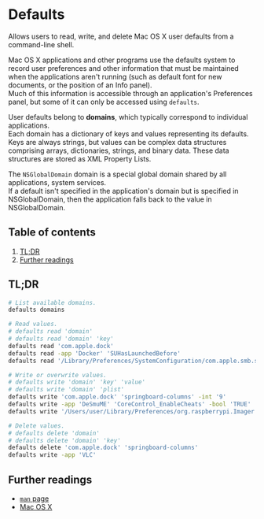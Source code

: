 # Defaults

Allows users to read, write, and delete Mac OS X user defaults from a command-line shell.

Mac OS X applications and other programs use the defaults system to record user preferences and other information that must be maintained when the applications aren't running (such as default font for new documents, or the position of an Info panel).<br/>
Much of this information is accessible through an application's Preferences panel, but some of it can only be accessed using `defaults`.

User defaults belong to **domains**, which typically correspond to individual applications.<br/>
Each domain has a dictionary of keys and values representing its defaults. Keys are always strings, but values can be complex data structures comprising arrays, dictionaries, strings, and binary data. These data structures are stored as XML Property Lists.

The `NSGlobalDomain` domain is a special global domain shared by all applications, system services.<br/>
If a default isn't specified in the application's domain but is specified in NSGlobalDomain, then the application falls back to the value in NSGlobalDomain.

## Table of contents <!-- omit in toc -->

1. [TL;DR](#tldr)
1. [Further readings](#further-readings)

## TL;DR

```sh
# List available domains.
defaults domains

# Read values.
# defaults read 'domain'
# defaults read 'domain' 'key'
defaults read 'com.apple.dock'
defaults read -app 'Docker' 'SUHasLaunchedBefore'
defaults read '/Library/Preferences/SystemConfiguration/com.apple.smb.server' 'NetBIOSName'

# Write or overwrite values.
# defaults write 'domain' 'key' 'value'
# defaults write 'domain' 'plist'
defaults write 'com.apple.dock' 'springboard-columns' -int '9'
defaults write -app 'DeSmuME' 'CoreControl_EnableCheats' -bool 'TRUE'
defaults write '/Users/user/Library/Preferences/org.raspberrypi.Imager' 'imagecustomization.keyboardLayout' 'us'

# Delete values.
# defaults delete 'domain'
# defaults delete 'domain' 'key'
defaults delete 'com.apple.dock' 'springboard-columns'
defaults write -app 'VLC'
```

## Further readings

- [`man` page][man page]
- [Mac OS X]

<!--
  References
  -->

<!-- Knowledge base -->
[mac os x]: README.md

<!-- Others -->
[man page]: https://ss64.com/osx/defaults.html
